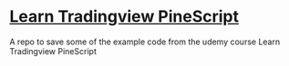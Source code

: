 # [Learn Tradingview PineScript](https://www.udemy.com/gift/learn-tradingview-pine-script-programming-from-scratch/)

A repo to save some of the example code from the udemy course Learn Tradingview PineScript
